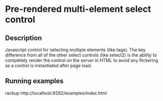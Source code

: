 # Pre-rendered multi-element select control

## Description

Javascript control for selecting multiple elements (like tags). The key
difference from all of the other select controls (like select2) is the 
ability to completely render the control on the server in HTML to avoid
any flickering as a control is instantiated after page load.


## Running examples

rackup
http://localhost:9292/examples/index.html
